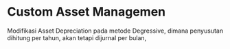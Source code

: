 # Custom Asset Managemen
Modifikasi Asset Depreciation pada metode Degressive, dimana penyusutan dihitung per tahun, akan tetapi dijurnal per bulan, 
